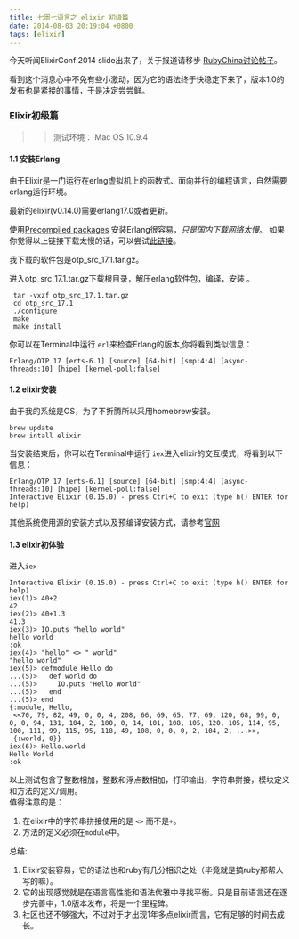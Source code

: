 ```yaml
---
title: 七周七语言之 elixir 初级篇
date: 2014-08-03 20:19:04 +0800
tags: [elixir]
---
```


今天听闻ElixirConf 2014 slide出来了，关于报道请移步 [RubyChina讨论帖子](https://ruby-china.org/topics/20809)。

看到这个消息心中不免有些小激动，因为它的语法终于快稳定下来了，版本1.0的发布也是紧接的事情，于是决定尝尝鲜。

### Elixir初级篇

>>测试环境： Mac OS 10.9.4

#### 1.1 安装Erlang 

由于Elixir是一门运行在erlng虚拟机上的函数式、面向并行的编程语言，自然需要erlang运行环境。

最新的elixir(v0.14.0)需要erlang17.0或者更新。

使用[Precompiled packages](https://www.erlang-solutions.com/downloads/download-erlang-otp) 安装Erlang很容易，*只是国内下载网络太慢*。
如果你觉得以上链接下载太慢的话，可以尝试[此链接](http://pan.baidu.com/s/1o6qgdN8)。

我下载的软件包是otp_src_17.1.tar.gz。

进入otp_src_17.1.tar.gz下载根目录，解压erlang软件包，编译，安装 。

```
 tar -vxzf otp_src_17.1.tar.gz
 cd otp_src_17.1
 ./configure
 make
 make install
```

你可以在Terminal中运行 `erl`来检查Erlang的版本,你将看到类似信息：

```
Erlang/OTP 17 [erts-6.1] [source] [64-bit] [smp:4:4] [async-threads:10] [hipe] [kernel-poll:false]
```

#### 1.2 elixir安装

由于我的系统是OS，为了不折腾所以采用homebrew安装。

```
brew update
brew intall elixir
```

当安装结束后，你可以在Terminal中运行 `iex`进入elixir的交互模式，将看到以下信息：

```
Erlang/OTP 17 [erts-6.1] [source] [64-bit] [smp:4:4] [async-threads:10] [hipe] [kernel-poll:false]
Interactive Elixir (0.15.0) - press Ctrl+C to exit (type h() ENTER for help)
```

其他系统使用源的安装方式以及预编译安装方式，请参考[官网](http://elixir-lang.org/getting_started/1.html#1.2-distributions)

#### 1.3 elixir初体验

进入`iex`

```
Interactive Elixir (0.15.0) - press Ctrl+C to exit (type h() ENTER for help)
iex(1)> 40+2
42
iex(2)> 40+1.3
41.3
iex(3)> IO.puts "hello world"
hello world
:ok
iex(4)> "hello" <> " world"
"hello world"
iex(5)> defmodule Hello do
...(5)>   def world do
...(5)>     IO.puts "Hello World"
...(5)>   end
...(5)> end
{:module, Hello,
 <<70, 79, 82, 49, 0, 0, 4, 208, 66, 69, 65, 77, 69, 120, 68, 99, 0, 0, 0, 94, 131, 104, 2, 100, 0, 14, 101, 108, 105, 120, 105, 114, 95, 100, 111, 99, 115, 95, 118, 49, 108, 0, 0, 0, 2, 104, 2, ...>>,
 {:world, 0}}
iex(6)> Hello.world
Hello World
:ok
```

以上测试包含了整数相加，整数和浮点数相加，打印输出，字符串拼接，模块定义和方法的定义/调用。  
值得注意的是：  

1. 在elixir中的字符串拼接使用的是 `<>` 而不是`+`。  
2. 方法的定义必须在`module`中。  

总结:  
1. Elixir安装容易，它的语法也和ruby有几分相识之处（毕竟就是搞ruby那帮人写的嘛）。  
2. 它的出现感觉就是在语言高性能和语法优雅中寻找平衡。只是目前语言还在逐步完善中，1.0版本发布，将是一个里程碑。   
3. 社区也还不够强大，不过对于才出现1年多点elixir而言，它有足够的时间去成长。

